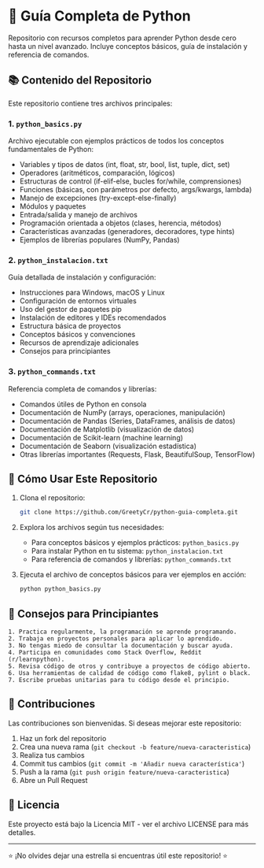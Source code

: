 # 🐍 Guía Completa de Python

Repositorio con recursos completos para aprender Python desde cero hasta un nivel avanzado. Incluye conceptos básicos, guía de instalación y referencia de comandos.

## 📚 Contenido del Repositorio

Este repositorio contiene tres archivos principales:

### 1. `python_basics.py`

Archivo ejecutable con ejemplos prácticos de todos los conceptos fundamentales de Python:
- Variables y tipos de datos (int, float, str, bool, list, tuple, dict, set)
- Operadores (aritméticos, comparación, lógicos)
- Estructuras de control (if-elif-else, bucles for/while, comprensiones)
- Funciones (básicas, con parámetros por defecto, args/kwargs, lambda)
- Manejo de excepciones (try-except-else-finally)
- Módulos y paquetes
- Entrada/salida y manejo de archivos
- Programación orientada a objetos (clases, herencia, métodos)
- Características avanzadas (generadores, decoradores, type hints)
- Ejemplos de librerías populares (NumPy, Pandas)

### 2. `python_instalacion.txt`

Guía detallada de instalación y configuración:
- Instrucciones para Windows, macOS y Linux
- Configuración de entornos virtuales
- Uso del gestor de paquetes pip
- Instalación de editores y IDEs recomendados
- Estructura básica de proyectos
- Conceptos básicos y convenciones
- Recursos de aprendizaje adicionales
- Consejos para principiantes

### 3. `python_commands.txt`

Referencia completa de comandos y librerías:
- Comandos útiles de Python en consola
- Documentación de NumPy (arrays, operaciones, manipulación)
- Documentación de Pandas (Series, DataFrames, análisis de datos)
- Documentación de Matplotlib (visualización de datos)
- Documentación de Scikit-learn (machine learning)
- Documentación de Seaborn (visualización estadística)
- Otras librerías importantes (Requests, Flask, BeautifulSoup, TensorFlow)

## 🚀 Cómo Usar Este Repositorio

1. Clona el repositorio:
   ```bash
   git clone https://github.com/GreetyCr/python-guia-completa.git
   ```

2. Explora los archivos según tus necesidades:
   - Para conceptos básicos y ejemplos prácticos: `python_basics.py`
   - Para instalar Python en tu sistema: `python_instalacion.txt`
   - Para referencia de comandos y librerías: `python_commands.txt`

3. Ejecuta el archivo de conceptos básicos para ver ejemplos en acción:
   ```bash
   python python_basics.py
   ```

## 📝 Consejos para Principiantes

```
1. Practica regularmente, la programación se aprende programando.
2. Trabaja en proyectos personales para aplicar lo aprendido.
3. No tengas miedo de consultar la documentación y buscar ayuda.
4. Participa en comunidades como Stack Overflow, Reddit (r/learnpython).
5. Revisa código de otros y contribuye a proyectos de código abierto.
6. Usa herramientas de calidad de código como flake8, pylint o black.
7. Escribe pruebas unitarias para tu código desde el principio.
```

## 🔄 Contribuciones

Las contribuciones son bienvenidas. Si deseas mejorar este repositorio:

1. Haz un fork del repositorio
2. Crea una nueva rama (`git checkout -b feature/nueva-caracteristica`)
3. Realiza tus cambios
4. Commit tus cambios (`git commit -m 'Añadir nueva característica'`)
5. Push a la rama (`git push origin feature/nueva-caracteristica`)
6. Abre un Pull Request

## 📄 Licencia

Este proyecto está bajo la Licencia MIT - ver el archivo LICENSE para más detalles.

---

⭐ ¡No olvides dejar una estrella si encuentras útil este repositorio! ⭐